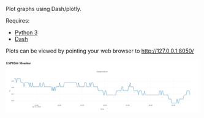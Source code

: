 Plot graphs using Dash/plotly.

Requires:

- [Python 3](https://www.python.org/)
- [Dash](https://dash.plot.ly/getting-started#installation)

Plots can be viewed by pointing your web browser to http://127.0.0.1:8050/ 

![Screenshot](images/screenshot.png)